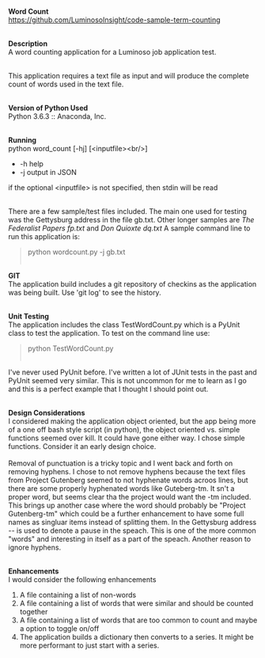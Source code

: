**Word Count**<br/>
https://github.com/LuminosoInsight/code-sample-term-counting<br/><br/>

**Description**<br/>
A word counting application for a Luminoso job application test.<br/><br/>

This application requires a text file as input and will produce the complete count of words used in the text file.<br/><br/>

**Version of Python Used**<br/>
Python 3.6.3 :: Anaconda, Inc.<br/><br/>

**Running**<br/>
python word_count [-hj] [\<inputfile><br/\>]
- -h help<br/>
- -j output in JSON<br/>

if the optional \<inputfile\> is not specified, then stdin will be read<br/><br/>

There are a few sample/test files included. The main one used for testing was the Gettysburg address in the file gb.txt. Other longer samples are _The Federalist Papers fp.txt_ and _Don Quioxte dq.txt_ A sample command line to run this application is:<br/>

> python wordcount.py -j gb.txt<br/><br/>

**GIT**<br/>
The application build includes a git repository of checkins as the application was being built. Use 'git log' to see the history.<br/><br/>

**Unit Testing**<br/>
The application includes the class TestWordCount.py which is a PyUnit class to test the application. To test on the command line use:<br/>
> python TestWordCount.py<br/><br/>

I've never used PyUnit before. I've written a lot of JUnit tests in the past and PyUnit seemed very similar. This is not uncommon for me to learn as I go and this is a perfect example that I thought I should point out.<br/><br/>

**Design Considerations**<br/>
I considered making the application object oriented, but the app being more of a one off bash style script (in python), the object oriented vs. simple functions seemed over kill. It could have gone either way. I chose simple functions. Consider it an early design choice.<br/><br/>
Removal of punctuation is a tricky topic and I went back and forth on removing hyphens. I chose to not remove hyphens because the text files from Project Gutenberg seemed to not hyphenate words acroos lines, but there are some properly hyphenated words like Guteberg-tm. It sn't a proper word, but seems clear tha the project would want the -tm included. This brings up another case where the word should probably be "Project Gutenberg-tm" which could be a further enhancement to have some full names as singluar items instead of splitting them. In the Gettysburg address -- is used to denote a pause in the speach. This is one of the more common "words" and interesting in itself as a part of the speach. Another reason to ignore hyphens.<br/><br/>


**Enhancements**<br/>
I would consider the following enhancements
1. A file containing a list of non-words
1. A file containing a list of words that were similar and should be counted together
1. A file containing a list of words that are too common to count and maybe a option to toggle on/off
1. The application builds a dictionary then converts to a series. It might be more performant to just start with a series.


